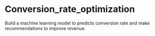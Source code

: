 # Conversion_rate_optimization
Build a machine learning model to predicts conversion rate and make recommendations to improve revenue.
